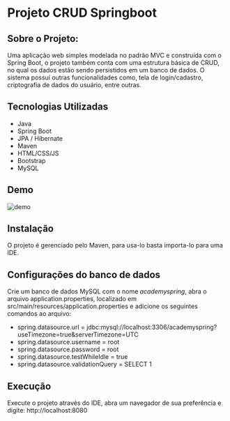 # Projeto CRUD Springboot

## Sobre o Projeto:

Uma aplicação web simples modelada no padrão MVC e construída com o Spring Boot, o projeto também conta com uma estrutura básica de CRUD, no qual os dados estão sendo persistidos em um banco de dados. O sistema possuí outras funcionalidades como, tela de login/cadastro, criptografia de dados do usuário, entre outras.
 
## Tecnologias Utilizadas

- Java
- Spring Boot
- JPA / Hibernate
- Maven
- HTML/CSS/JS
- Bootstrap
- MySQL

## Demo

![demo](https://user-images.githubusercontent.com/89096854/170026187-57aa04f4-189b-4c00-8cc8-16a1227a5eb7.gif)


## Instalação

O projeto é gerenciado pelo Maven, para usa-lo basta importa-lo para uma IDE.

## Configurações do banco de dados
Crie um banco de dados MySQL com o nome _academyspring_, abra o arquivo application.properties, localizado em src/main/resources/application.properties e adicione os seguintes comandos ao arquivo:

- spring.datasource.url = jdbc:mysql://localhost:3306/academyspring?useTimezone=true&serverTimezone=UTC
- spring.datasource.username = root
- spring.datasource.password = root
- spring.datasource.testWhileIdle = true
- spring.datasource.validationQuery = SELECT 1

## Execução
Execute o projeto através do IDE, abra um navegador de sua preferência e digite: http://localhost:8080
